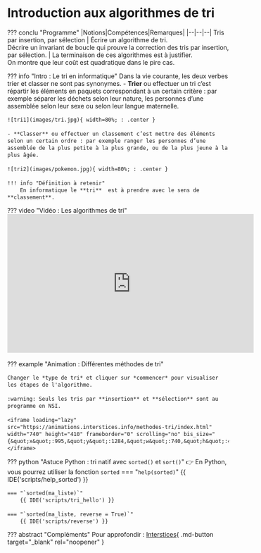 # Introduction aux algorithmes de tri

??? conclu "Programme"
	|Notions|Compétences|Remarques|
	|--|--|--|
    Tris par insertion, par sélection | Écrire un algorithme de tri.<br> Décrire un invariant de boucle qui prouve la correction des tris par insertion, par sélection. | La terminaison de ces algorithmes est à justifier.<br> On montre que leur coût est quadratique dans le pire cas.




??? info "Intro : Le tri en informatique"
    Dans la vie courante, les deux verbes trier et classer ne sont pas synonymes.
    - **Trier** ou effectuer un tri c’est répartir les éléments en paquets correspondant à un certain critère : par exemple séparer les déchets selon leur nature, les personnes d’une assemblée selon leur sexe ou selon leur langue maternelle.

    ![tri1](images/tri.jpg){ width=80%; : .center }

    - **Classer** ou effectuer un classement c’est mettre des éléments selon un certain ordre : par exemple ranger les personnes d’une assemblée de la plus petite à la plus grande, ou de la plus jeune à la plus âgée.

    ![tri2](images/pokemon.jpg){ width=80%; : .center }

    !!! info "Définition à retenir"
        En informatique le **tri**  est à prendre avec le sens de **classement**.


??? video "Vidéo : Les algorithmes de tri"
    <iframe title="Les algorithmes de tri" width="560" height="315" src="https://peertube.lyceeconnecte.fr/videos/embed/cffa5c51-e0fa-4ef7-9437-743a683fc937" frameborder="0" allowfullscreen="" sandbox="allow-same-origin allow-scripts allow-popups"></iframe>


??? example "Animation : Différentes méthodes de tri"

    Changer le *type de tri* et cliquer sur *commencer* pour visualiser les étapes de l'algorithme.

    :warning: Seuls les tris par **insertion** et **sélection** sont au programme en NSI.

    <iframe loading="lazy" src="https://animations.interstices.info/methodes-tri/index.html" width="740" height="410" frameborder="0" scrolling="no" bis_size="{&quot;x&quot;:995,&quot;y&quot;:1284,&quot;w&quot;:740,&quot;h&quot;:410,&quot;abs_x&quot;:995,&quot;abs_y&quot;:1284}"></iframe>


??? python "Astuce Python : tri natif avec `sorted()` et `sort()`"
    👉 En Python, vous pourrez utiliser la fonction `sorted`
    === "`help(sorted)`"
        {{ IDE('scripts/help_sorted') }}

    === "`sorted(ma_liste)`"
        {{ IDE('scripts/tri_hello') }}

    === "`sorted(ma_liste, reverse = True)`"
        {{ IDE('scripts/reverse') }}



??? abstract "Compléments" 
    Pour approfondir : [Interstices](https://interstices.info/les-algorithmes-de-tri/){ .md-button target="_blank" rel="noopener" }


